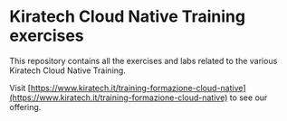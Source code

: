 # Kiratech Cloud Native Training exercises

This repository contains all the exercises and labs related to the various
Kiratech Cloud Native Training.

Visit [https://www.kiratech.it/training-formazione-cloud-native](https://www.kiratech.it/training-formazione-cloud-native) to see our offering.
